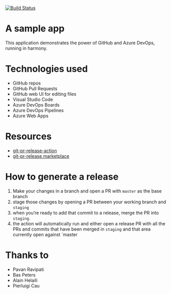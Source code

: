 [![Build Status](https://dev.azure.com/matthewatgithub/MySampleExpressAppOnAzure/_apis/build/status/matthewmccullough.MySampleExpressAppOnAzure?branchName=master)](https://dev.azure.com/matthewatgithub/MySampleExpressAppOnAzure/_build/latest?definitionId=2&branchName=master)

# A sample app
This application demonstrates the power of GitHub and Azure DevOps, running in harmony.

# Technologies used
- GitHub repos
- GitHub Pull Requests
- GitHub web UI for editing files
- Visual Studio Code
- Azure DevOps Boards
- Azure DevOps Pipelines
- Azure Web Apps

# Resources

- [git-pr-release-action](https://github.com/bakunyo/git-pr-release-action)
- [git-pr-release marketplace](https://github.com/marketplace/actions/git-pr-release)

# How to generate a release

1. Make your changes in a branch and open a PR with `master` as the base branch
2. stage those changes by opening a PR between your working branch and `staging`
3. when you’re ready to add that commit to a release, merge the PR into `staging`.
4. the action will automatically run and either open a release PR with all the PRs and commits that have been merged in `staging` and that area currently open against `master


# Thanks to
- Pavan Ravipati
- Bas Peters
- Alain Helaili
- Pierluigi Cau

